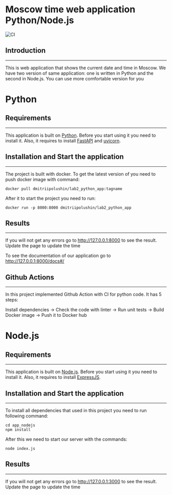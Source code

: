 # Moscow time web application Python/Node.js

![CI](https://github.com/dmitriipolushin/DevOps_labs/actions/workflows/app_python.yml/badge.svg)

## Introduction
---------------

This is web application that shows the current date and time in Moscow. We have two version of same application: one is written in Python and the second in Node.js. You can use more comfortable version for you

# Python

## Requirements
---------------

This application is built on [Python](https://www.python.org). Before you start using it you need to install it. Also, it requires to install [FastAPI](https://fastapi.tiangolo.com) and [uvicorn](https://www.uvicorn.org).

## Installation and Start the application
----------------

The project is built with docker. To get the latest version of you need to push docker image with command:
```
docker pull dmitriipolushin/lab2_python_app:tagname
```
After it to start the project you need to run:

```
docker run -p 8000:8000 dmitriipolushin/lab2_python_app
```

## Results
--------------

If you will not get any errors go to http://127.0.0.1:8000 to see the result. Update the page to update the time

To see the documentation of our application go to http://127.0.0.1:8000/docs#/

## Github Actions
---------------

In this project implemented Github Action with CI for python code. It has 5 steps:

Install dependencies -> Check the code with linter -> Run unit tests -> Build Docker image -> Push it to Docker hub

# Node.js

## Requirements
---------------

This application is built on [Node.js](https://nodejs.org/en/). Before you start using it you need to install it. Also, it requires to install [ExpressJS](https://expressjs.com).

## Installation and Start the application
----------------

To install all dependencies that used in this project you need to run following command:

```
cd app_nodejs
npm install
```

After this we need to start our server with the commands:

```
node index.js
```

## Results
--------------

If you will not get any errors go to http://127.0.0.1:3000 to see the result. Update the page to update the time
